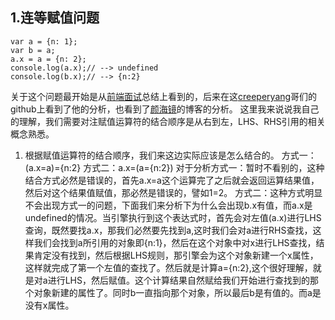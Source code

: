 ## 1.连等赋值问题
    var a = {n: 1};  
    var b = a; 
    a.x = a = {n: 2};  
    console.log(a.x);// --> undefined  
    console.log(b.x);// --> {n:2} 

  关于这个问题最开始是从[前端面试](https://github.com/h5bp/Front-end-Developer-Interview-Questions/tree/master/Translations/Chinese?utm_source=ourjs.com)总结上看到的，后来在这[creeperyang](https://github.com/creeperyang/blog/issues/2)哥们的github上看到了他的分析，也看到了[颜海镜](http://yanhaijing.com/javascript/2012/04/05/javascript-continuous-assignment-operator/)的博客的分析。
这里我来说说我自己的理解，我们需要对注赋值运算符的结合顺序是从右到左，LHS、RHS引用的相关概念熟悉。
1. 根据赋值运算符的结合顺序，我们来这边实际应该是怎么结合的。
方式一：(a.x=a)={n:2}    方式二：a.x=(a={n:2})
对于分析方式一：暂时不看别的，这种结合方式必然是错误的，首先a.x=a这个运算完了之后就会返回运算结果值，然后对这个结果值赋值，那必然是错误的，譬如1=2。
方式二：这种方式明显不会出现方式一的问题，下面我们来分析下为什么会出现b.x有值，而a.x是undefined的情况。当引擎执行到这个表达式时，首先会对左值(a.x)进行LHS查询，既然要找a.x，那我们必然要先找到a,这时我们会对a进行RHS查找，这样我们会找到a所引用的对象即{n:1}，然后在这个对象中对x进行LHS查找，结果肯定没有找到，然后根据LHS规则，那引擎会为这个对象新建一个x属性，这样就完成了第一个左值的查找了。然后就是计算a={n:2},这个很好理解，就是对a进行LHS，然后赋值。这个计算结果自然赋给我们开始进行查找到的那个对象新建的属性了。同时b一直指向那个对象，所以最后b是有值的。而a是没有x属性。
